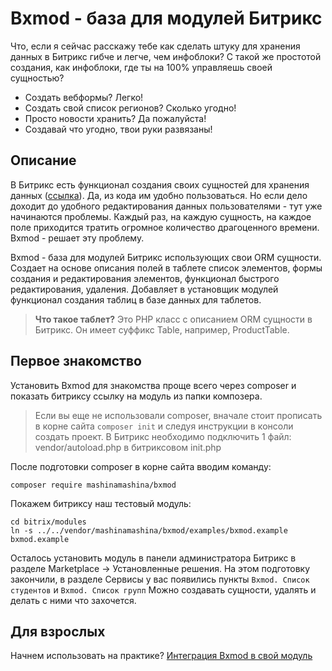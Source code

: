 # Bxmod - база для модулей Битрикс

Что, если я сейчас расскажу тебе как сделать штуку для хранения данных в Битрикс гибче и легче, чем инфоблоки? С такой же простотой создания, как инфоблоки, где ты на 100% управляешь своей сущностью?

 - Создать вебформы? Легко!
 - Создать свой список регионов? Сколько угодно!
 - Просто новости хранить? Да пожалуйста!
 - Создавай что угодно, твои руки развязаны!

## Описание

В Битрикс есть функционал создания своих сущностей для хранения данных ([ссылка](https://dev.1c-bitrix.ru/learning/course/index.php?COURSE_ID=43&LESSON_ID=4803&LESSON_PATH=3913.3516.5748.4803)). Да, из кода им удобно пользоваться. Но если дело доходит до удобного редактирования данных пользователями - тут уже начинаются проблемы. Каждый раз, на каждую сущность, на каждое поле приходится тратить огромное количество драгоценного времени. Bxmod - решает эту проблему.

Bxmod - база для модулей Битрикс использующих свои ORM сущности.
Создает на основе описания полей в таблете список элементов, формы создания и редактирования элементов, функционал быстрого редактирования, удаления.
Добавляет в установщик модулей функционал создания таблиц в базе данных для таблетов.

> **Что такое таблет?**
> Это PHP класс с описанием ORM сущности в Битрикс. Он имеет суффикс Table, например, ProductTable.

## Первое знакомство
Установить Bxmod для знакомства проще всего через composer и показать битриксу ссылку на модуль из папки композера.

> Если вы еще не использовали composer, вначале стоит прописать в корне
> сайта `composer init` и следуя инструкции в консоли создать проект. В
> Битрикс необходимо подключить 1 файл: vendor/autoload.php в
> битриксовом init.php

После подготовки composer в корне сайта вводим команду:

    composer require mashinamashina/bxmod

 Покажем битриксу наш тестовый модуль:
 

    cd bitrix/modules
    ln -s ../../vendor/mashinamashina/bxmod/examples/bxmod.example bxmod.example
   
   Осталось установить модуль в панели администратора Битрикс в разделе Marketplace -> Установленные решения.
   На этом подготовку закончили, в разделе Сервисы у вас появились пункты `Bxmod. Список студентов` и `Bxmod. Список групп`
   Можно создавать сущности, удалять и делать с ними что захочется.

## Для взрослых
Начнем использовать на практике?
[Интеграция Bxmod в свой модуль](https://github.com/MashinaMashina/Bxmod/blob/master/docs/integrate/lesson1.md)

